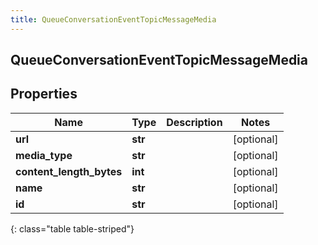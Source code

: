 ```yaml
---
title: QueueConversationEventTopicMessageMedia
---
```

## QueueConversationEventTopicMessageMedia

## Properties

|Name | Type | Description | Notes|
|------------ | ------------- | ------------- | -------------|
| **url** | **str** |  | [optional] |
| **media_type** | **str** |  | [optional] |
| **content_length_bytes** | **int** |  | [optional] |
| **name** | **str** |  | [optional] |
| **id** | **str** |  | [optional] |
{: class="table table-striped"}


